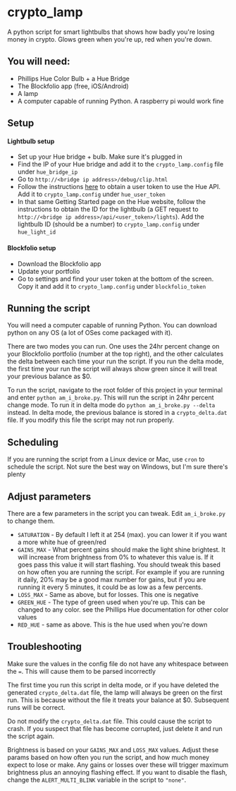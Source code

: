 # crypto_lamp
A python script for smart lightbulbs that shows how badly you're losing money in crypto. Glows green when you're up, red when you're down.

## You will need:
* Phillips Hue Color Bulb + a Hue Bridge
* The Blockfolio app (free, iOS/Android)
* A lamp
* A computer capable of running Python. A raspberry pi would work fine

## Setup

#### Lightbulb setup
* Set up your Hue bridge + bulb. Make sure it's plugged in
* Find the IP of your Hue bridge and add it to the `crypto_lamp.config` file under `hue_bridge_ip`
* Go to `http://<bridge ip address>/debug/clip.html`
* Follow the instructions [here](https://www.developers.meethue.com/documentation/getting-started) to obtain a user token to use the Hue API. Add it to `crypto_lamp.config` under `hue_user_token`
* In that same Getting Started page on the Hue website, follow the instructions to obtain the ID for the lightbulb (a GET request to `http://<bridge ip address>/api/<user_token>/lights`). Add the lightbulb ID (should be a number) to `crypto_lamp.config` under `hue_light_id`

#### Blockfolio setup
* Download the Blockfolio app
* Update your portfolio
* Go to settings and find your user token at the bottom of the screen. Copy it and add it to `crypto_lamp.config` under `blockfolio_token`

## Running the script
You will need a computer capable of running Python. You can download python on any OS (a lot of OSes come packaged with it).

There are two modes you can run. One uses the 24hr percent change on your Blockfolio portfolio (number at the top right), and the other calculates the delta between each time your run the script. If you run the delta mode, the first time your run the script will always show green since it will treat your previous balance as $0.

To run the script, navigate to the root folder of this project in your terminal and enter `python am_i_broke.py`. This will run the script in 24hr percent change mode. To run it in delta mode do `python am_i_broke.py --delta` instead. In delta mode, the previous balance is stored in a `crypto_delta.dat` file. If you modify this file the script may not run properly.

## Scheduling
If you are running the script from a Linux device or Mac, use `cron` to schedule the script. Not sure the best way on Windows, but I'm sure there's plenty

## Adjust parameters
There are a few parameters in the script you can tweak. Edit `am_i_broke.py` to change them. 
* `SATURATION` - By default I left it at 254 (max). you can lower it if you want a more white hue of green/red
* `GAINS_MAX` - What percent gains should make the light shine brightest. It will increase from brightness from 0% to whatever this value is. If it goes pass this value it will start flashing. You should tweak this based on how often you are running the script. For example if you are running it daily, 20% may be a good max number for gains, but if you are running it every 5 minutes, it could be as low as a few percents.
* `LOSS_MAX` - Same as above, but for losses. This one is negative
* `GREEN_HUE` - The type of green used when you're up. This can be changed to any color. see the Phillips Hue documentation for other color values
* `RED_HUE` - same as above. This is the hue used when you're down

## Troubleshooting
Make sure the values in the config file do not have any whitespace between the `=`. This will cause them to be parsed incorrectly

The first time you run this script in delta mode, or if you have deleted the generated `crypto_delta.dat` file, the lamp will always be green on the first run. This is because without the file it treats your balance at $0. Subsequent runs will be correct.

Do not modify the `crypto_delta.dat` file. This could cause the script to crash. If you suspect that file has become corrupted, just delete it and run the script again.

Brightness is based on your `GAINS_MAX` and `LOSS_MAX` values. Adjust these params based on how often you run the script, and how much money expect to lose or make. Any gains or losses over these will trigger maximum brightness plus an annoying flashing effect. If you want to disable the flash, change the `ALERT_MULTI_BLINK` variable in the script to `"none"`.




